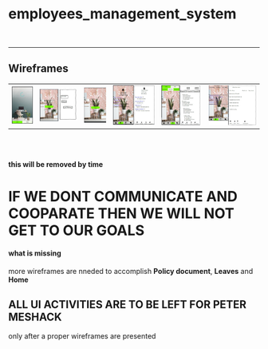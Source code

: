# employees_management_system


<br><hr>

## Wireframes

<table>
    <tr>
        <td>
            <img alt="Splashscreen 1" src="docs/wireframes/splashscreen.PNG">
        </td>
        <td>
            <img alt="Login 2" src="docs/wireframes/login.PNG">
        </td>
		<td>
            <img alt="Signup 3" src="docs/wireframes/signup.PNG">
        </td>
        <td>		    
            <img alt="Home 4" src="docs/wireframes/main_home.PNG">
        </td>
		<td>		    
            <img alt="Leaves 5" src="docs/wireframes/leaves.png">
        </td>
		<td>		    
            <img alt="Policy document 6" src="docs/wireframes/policydocument.PNG">
        </td>
    </tr>
</table>

<br></br>
<p><b>this will be removed by time</b></p>
<h1>IF WE DONT COMMUNICATE AND COOPARATE THEN WE WILL NOT GET TO OUR GOALS</h1>
<h4>what is missing</h4>
<p>more wireframes are nneded to accomplish <b>Policy document</b>, <b>Leaves</b> and  <b>Home</b></p>

<h2>ALL UI ACTIVITIES ARE TO BE LEFT FOR PETER MESHACK</h2>
<p>only after a proper wireframes are presented</p>